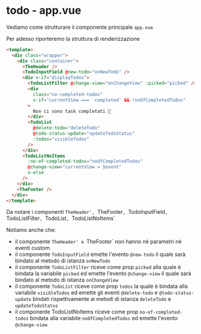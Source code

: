 # todo - app.vue

Vediamo come strutturare il componente principale `app.vue`

Per adesso riporteremo la struttura di renderizzazione

```html
<template>
  <div class="wrapper">
    <div class="container">
      <TheHeader />
      <TodoInputField @new-todo="onNewTodo" />
      <div v-if="displayTodos">
        <TodoListFilter @change-view="onChangeView" :picked="picked" />
        <div
          class="no-completed-todos"
          v-if="currentView === 'completed' && !noOfCompletedTodos"
        >
          Non ci sono task completati 🤔
        </div>
        <TodoList
          @delete-todo="deleteTodo"
          @todo-status-update="updateTodoStatus"
          :todos="visibleTodos"
        />
      </div>
      <TodoListNoItems
        :no-of-completed-todos="noOfCompletedTodos"
        @change-view="currentView = $event"
        v-else
      />
    </div>
    <TheFooter />
  </div>
</template>
```

Da notare i componenti `TheHeader', `TheFooter`, `TodoInputField`, `TodoListFilter`, `TodoList`, `TodoListNoItems`

Notiamo anche che:

- il componente `TheHeader' e `TheFooter` non hanno nè parametri nè eventi custom
- il componente `TodoInputField` emette l'evento `@new-todo` il quale sarà bindato al metodo di istanza `onNewTodo`
- il componente `TodoListFilter` riceve come prop `picked` alla quale è bindata la variabile `picked` ed emette l'evento `@change-view` il quale sarà bindato al metodo di istanza `onChangeView`
- il componente `TodoList` riceve come prop `todos` la quale è bindata alla variabile `visibleTodos` ed emette gli eventi `@delete-todo` e `@todo-status-update` bindati rispettivamente ai metodi di istanza `deleteTodo` e `updateTodoStatus`
- il componente TodoListNoItems riceve come prop `no-of-completed-todos` bindata alla variabile `noOfCompletedTodos` ed emette l'evento `@change-view`